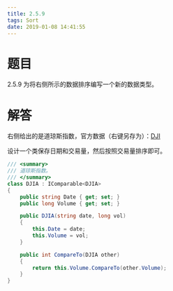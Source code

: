 ```yaml
---
title: 2.5.9
tags: Sort
date: 2019-01-08 14:41:55
---
```


# 题目

2.5.9
为将右侧所示的数据排序编写一个新的数据类型。

# 解答

右侧给出的是道琼斯指数，官方数据（右键另存为）：[DJI](https://introcs.cs.princeton.edu/java/data/DJIA.csv)

设计一个类保存日期和交易量，然后按照交易量排序即可。

```csharp
/// <summary>
/// 道琼斯指数。
/// </summary>
class DJIA : IComparable<DJIA>
{
    public string Date { get; set; }
    public long Volume { get; set; }

    public DJIA(string date, long vol)
    {
        this.Date = date;
        this.Volume = vol;
    }

    public int CompareTo(DJIA other)
    {
        return this.Volume.CompareTo(other.Volume);
    }
}
```